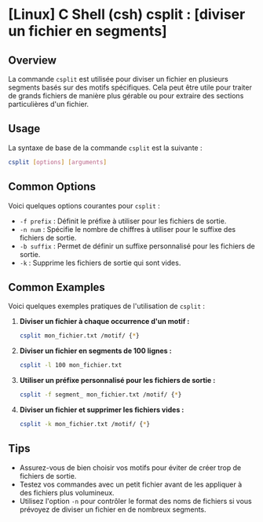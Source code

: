 # [Linux] C Shell (csh) csplit : [diviser un fichier en segments]

## Overview
La commande `csplit` est utilisée pour diviser un fichier en plusieurs segments basés sur des motifs spécifiques. Cela peut être utile pour traiter de grands fichiers de manière plus gérable ou pour extraire des sections particulières d'un fichier.

## Usage
La syntaxe de base de la commande `csplit` est la suivante :

```bash
csplit [options] [arguments]
```

## Common Options
Voici quelques options courantes pour `csplit` :

- `-f prefix` : Définit le préfixe à utiliser pour les fichiers de sortie.
- `-n num` : Spécifie le nombre de chiffres à utiliser pour le suffixe des fichiers de sortie.
- `-b suffix` : Permet de définir un suffixe personnalisé pour les fichiers de sortie.
- `-k` : Supprime les fichiers de sortie qui sont vides.

## Common Examples
Voici quelques exemples pratiques de l'utilisation de `csplit` :

1. **Diviser un fichier à chaque occurrence d'un motif :**
   ```bash
   csplit mon_fichier.txt /motif/ {*}
   ```

2. **Diviser un fichier en segments de 100 lignes :**
   ```bash
   csplit -l 100 mon_fichier.txt
   ```

3. **Utiliser un préfixe personnalisé pour les fichiers de sortie :**
   ```bash
   csplit -f segment_ mon_fichier.txt /motif/ {*}
   ```

4. **Diviser un fichier et supprimer les fichiers vides :**
   ```bash
   csplit -k mon_fichier.txt /motif/ {*}
   ```

## Tips
- Assurez-vous de bien choisir vos motifs pour éviter de créer trop de fichiers de sortie.
- Testez vos commandes avec un petit fichier avant de les appliquer à des fichiers plus volumineux.
- Utilisez l'option `-n` pour contrôler le format des noms de fichiers si vous prévoyez de diviser un fichier en de nombreux segments.